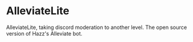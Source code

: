 # AlleviateLite
AlleviateLite, taking discord moderation to another level. The open source version of Hazz's Alleviate bot.
